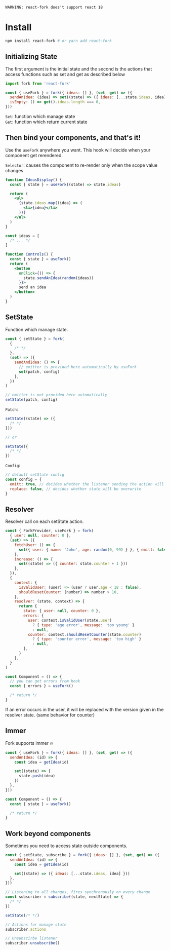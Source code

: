 ```
WARNING: react-fork does't support react 18
```

# Install

```bash
npm install react-fork # or yarn add react-fork
```

## Initializing State

The first argument is the initial state and the second is the actions that access functions such as set and get as described below

```jsx
import fork from 'react-fork'

const { useFork } = fork({ ideas: [] }, (set, get) => ({
  sendAnIdea: (idea) => set((state) => ({ ideas: [...state.ideas, idea] })),
  isEmpty: () => get().ideas.length === 0,
}))
```

`Set`: function which manage state<br>
`Get`: function which return current state

## Then bind your components, and that's it!

Use the `useFork` anywhere you want. This hook will decide when your component get rerendered.

`Selector`: causes the component to re-render only when the scope value changes

```jsx
function IdeasDisplay() {
  const { state } = useFork((state) => state.ideas)

  return (
    <ul>
      {state.ideas.map((idea) => (
        <li>{idea}</li>
      ))}
    </ul>
  )
}

const ideas = [
  /* ... */
]

function Controls() {
  const { state } = useFork()
  return (
    <button
      onClick={() => {
        state.sendAnIdea(random(ideas))
      }}>
      send an idea
    </button>
  )
}
```

## SetState

Function which manage state.

```js
const { setState } = fork(
  {
    /* */
  },
  (set) => ({
    sendAndIdea: () => {
      // emitter is provided here automatically by useFork
      set(patch, config)
    },
  })
)

// emitter is not provided here automatically
setState(patch, config)
```

`Patch`:

```js
setState((state) => ({
  /* */
}))

// or

setState({
  /* */
})
```

`Config`:

```js
// default setState config
const config = {
  emitt: true, // decides whether the listener sending the action will be called
  replace: false, // decides whether state will be overwrite
}
```

## Resolver

Resolver call on each setState action.

```jsx
const { ForkProvider, useFork } = fork(
  { user: null, counter: 0 },
  (set) => ({
    fetchUser: () => {
      set({ user: { name: 'John', age: random(0, 99) } }, { emitt: false })
    },
    increase: () => {
      set((state) => ({ counter: state.counter + 1 }))
    },
  }),
  {
    context: {
      isValidUser: (user) => (user ? user.age < 18 : false),
      shouldResetCounter: (number) => number > 10,
    },
    resolver: (state, context) => {
      return {
        state: { user: null, counter: 0 },
        errors: {
          user: context.isValidUser(state.user)
            ? { type: 'age error', message: 'too young' }
            : null,
          counter: context.shouldResetCounter(state.counter)
            ? { type: 'counter error', message: 'too high' }
            : null,
        },
      }
    },
  }
)

const Component = () => {
  // you can get errors from hook
  const { errors } = useFork()

  /* return */
}
```

If an error occurs in the user, it will be replaced with the version given in the resolver state. (same behavior for counter)

## Immer

Fork supports immer 🔥

```jsx
const { useFork } = fork({ ideas: [] }, (set, get) => ({
  sendAnIdea: (id) => {
    const idea = getIdea(id)

    set((state) => {
      state.push(idea)
    })
  },
}))

const Component = () => {
  const { state } = useFork()

  /* return */
}
```

## Work beyond components

Sometimes you need to access state outside components.

```js
const { setState, subscribe } = fork({ ideas: [] }, (set, get) => ({
  sendAnIdea: (id) => {
    const idea = getIdea(id)

    set((state) => ({ ideas: [...state.ideas, idea] }))
  },
}))

// Listening to all changes, fires synchronously on every change
const subscriber = subscribe((state, nextState) => {
  /* */
})

setState(/* */)

// Actions for manage state
subscriber.actions

// Unsubscirbe listener
subscriber.unsubscribe()
```
